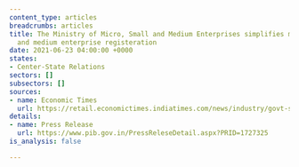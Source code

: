 ```yaml
---
content_type: articles
breadcrumbs: articles
title: The Ministry of Micro, Small and Medium Enterprises simplifies micro, small,
  and medium enterprise registeration
date: 2021-06-23 04:00:00 +0000
states:
- Center-State Relations
sectors: []
subsectors: []
sources:
- name: Economic Times
  url: https://retail.economictimes.indiatimes.com/news/industry/govt-simplifies-registration-process-for-msmes/83561774
details:
- name: Press Release
  url: https://www.pib.gov.in/PressReleseDetail.aspx?PRID=1727325
is_analysis: false

---
```

